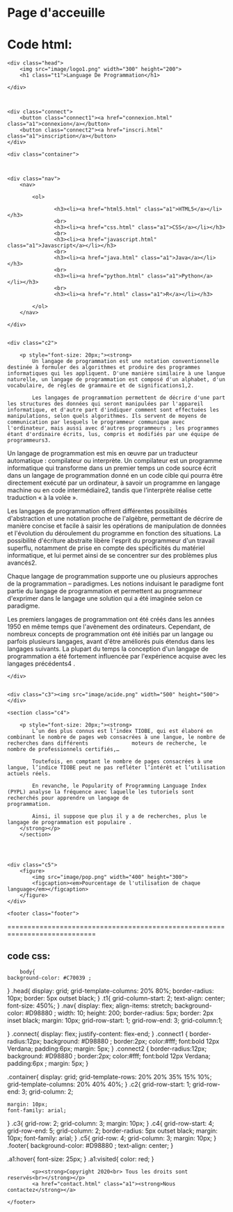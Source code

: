 
# Page d'acceuille 


# Code html:


<!DOCTYPE html>
<html>
<head>
	<title>Acceuil</title>
	<link rel="stylesheet" type="text/css" href="page.css">
</head>
<body>
	
	<div class="head">
	  	<img src="image/logo1.png" width="300" height="200">
	  	<h1 class="t1">Language De Programmation</h1>
	
	</div>



	<div class="connect">
		<button class="connect1"><a href="connexion.html" class="a1">connexion</a></button>
        <button class="connect2"><a href="inscri.html" class="a1">inscription</a></button>
	</div>

    <div class="container">



	<div class="nav">
	    <nav>
	  	
	  	    <ol>
	  	        
	  		       <h3><li><a href="html5.html" class="a1">HTML5</a></li></h3>
                   <br>
	  		       <h3><li><a href="css.html" class="a1">CSS</a></li></h3>
                   <br>
	  		       <h3><li><a href="javascript.html" class="a1">Javascript</a></li></h3>
                   <br>
	  		       <h3><li><a href="java.html" class="a1">Java</a></li></h3>
                   <br>
	  	           <h3><li><a href="python.html" class="a1">Python</a></li></h3>
                   <br>
	  		       <h3><li><a href="r.html" class="a1">R</a></li></h3>
	  		    
	  	    </ol>
        </nav>
	    
    </div>


    <div class="c2">
    	
    	<p style="font-size: 20px;"><strong>
    		Un langage de programmation est une notation conventionnelle destinée à formuler des algorithmes et produire des programmes informatiques qui les appliquent. D'une manière similaire à une langue naturelle, un langage de programmation est composé d'un alphabet, d'un vocabulaire, de règles de grammaire et de significations1,2.

            Les langages de programmation permettent de décrire d'une part les structures des données qui seront manipulées par l'appareil informatique, et d'autre part d'indiquer comment sont effectuées les manipulations, selon quels algorithmes. Ils servent de moyens de communication par lesquels le programmeur communique avec l'ordinateur, mais aussi avec d'autres programmeurs ; les programmes étant d'ordinaire écrits, lus, compris et modifiés par une équipe de programmeurs3.

Un langage de programmation est mis en œuvre par un traducteur automatique : compilateur ou interprète. Un compilateur est un programme informatique qui transforme dans un premier temps un code source écrit dans un langage de programmation donné en un code cible qui pourra être directement exécuté par un ordinateur, à savoir un programme en langage machine ou en code intermédiaire2, tandis que l’interprète réalise cette traduction « à la volée ».

Les langages de programmation offrent différentes possibilités d'abstraction et une notation proche de l'algèbre, permettant de décrire de manière concise et facile à saisir les opérations de manipulation de données et l'évolution du déroulement du programme en fonction des situations. La possibilité d'écriture abstraite libère l'esprit du programmeur d'un travail superflu, notamment de prise en compte des spécificités du matériel informatique, et lui permet ainsi de se concentrer sur des problèmes plus avancés2.

Chaque langage de programmation supporte une ou plusieurs approches de la programmation – paradigmes. Les notions induisant le paradigme font partie du langage de programmation et permettent au programmeur d'exprimer dans le langage une solution qui a été imaginée selon ce paradigme.

Les premiers langages de programmation ont été créés dans les années 1950 en même temps que l'avènement des ordinateurs. Cependant, de nombreux concepts de programmation ont été initiés par un langage ou parfois plusieurs langages, avant d'être améliorés puis étendus dans les langages suivants. La plupart du temps la conception d'un langage de programmation a été fortement influencée par l'expérience acquise avec les langages précédents4 .
    	</strong></p>
    
    </div>


    <div class="c3"><img src="image/acide.png" width="500" height="500"></div>	

    <section class="c4">
    	
    	<p style="font-size: 20px;"><strong>
    		L’un des plus connus est l’index TIOBE, qui est élaboré en combinant le nombre de pages web consacrées à une langue, le nombre de recherches dans différents              moteurs de recherche, le nombre de professionnels certifiés,… 

            Toutefois, en comptant le nombre de pages consacrées à une langue, l’indice TIOBE peut ne pas refléter l’intérêt et l’utilisation actuels réels. 

            En revanche, le Popularity of Programming Language Index (PYPL) analyse la fréquence avec laquelle les tutoriels sont recherchés pour apprendre un langage de                    programmation. 

            Ainsi, il suppose que plus il y a de recherches, plus le langage de programmation est populaire .
    	</strong></p>
        </section>
     



    <div class="c5">
    	<figure>
    	    <img src="image/pop.png" width="400" height="300">
    	    <figcaption><em>Pourcentage de l'utilisation de chaque language</em></figcaption>
        </figure>
    </div>
</div>
    


    <footer class="footer">
	    
	    
	    
============================================================================	    
	    
	    
	    
	    
## code css:
	    
	    
	    body{
	background-color: #C70039 ;
}
.head{
	display: grid;
	grid-template-columns: 20% 80%;
	border-radius: 10px;
	border: 5px outset black;
	}
.t1{
    grid-column-start: 2;
    text-align: center;
    font-size: 450%;
}
.nav{
	display: flex;
	align-items: stretch;
	background-color: #D98880 ;
	width: 10;
	height: 200;
	border-radius: 5px;
	border: 2px inset black;
	margin: 10px;
	grid-row-start: 1;
	grid-row-end: 3;
	grid-column:1;
	
}
.connect{
	display: flex;
	justify-content: flex-end;
}
.connect1 {
	border-radius:12px;
	background: #D98880 ;
	border:2px;
	color:#fff;
	font:bold 12px Verdana;
	padding:6px;
	margin: 5px;
}
.connect2 {
	border-radius:12px;
	background: #D98880 ;
	border:2px;
	color:#fff;
	font:bold 12px Verdana;
	padding:6px ;
	margin: 5px;
}

.container{
	display: grid;
	grid-template-rows: 20% 20% 35% 15% 10%;
	grid-template-columns: 20% 40% 40%;
}
.c2{
	grid-row-start: 1;
	grid-row-end: 3;
	grid-column: 2;
	
	margin: 10px;
	font-family: arial;
}
.c3{
	grid-row: 2;
	grid-column: 3;
	margin: 10px;
}
.c4{
	grid-row-start: 4;
	grid-row-end: 5;
	grid-column: 2;
	border-radius: 5px outset black;
	margin: 10px;
	font-family: arial;
}
.c5{
	grid-row: 4;
	grid-column: 3;
	margin: 10px;
}
.footer{
	background-color: #D98880 ;
	text-align: center;
}


.a1:hover{
    font-size: 25px;
}
.a1:visited{
	color: red;
}
    	
    		<p><strong>Copyright 2020<br> Tous les droits sont reservés<br></strong></p>
            <a href="contact.html" class="a1"><strong>Nous contactez</strong></a>
    	
    </footer>

	
	

</body>
</html>






